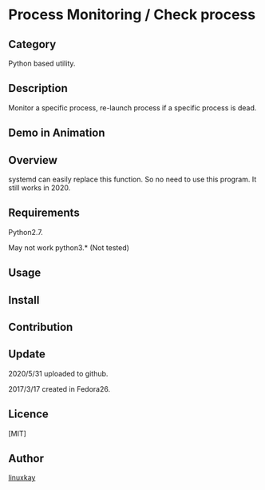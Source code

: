 # Process Monitoring / Check process

## Category

Python based utility.

## Description

Monitor a specific  process, re-launch process if a specific process is dead.

## Demo in Animation

## Overview

systemd can easily replace this function. So no need to use this  program. It still works in 2020.

## Requirements

Python2.7.

May not work python3.* (Not tested)

## Usage

## Install

## Contribution

## Update

2020/5/31 uploaded to github.

2017/3/17 created in Fedora26.

## Licence
[MIT]

## Author

[linuxkay](https://github.com/linuxkay)
